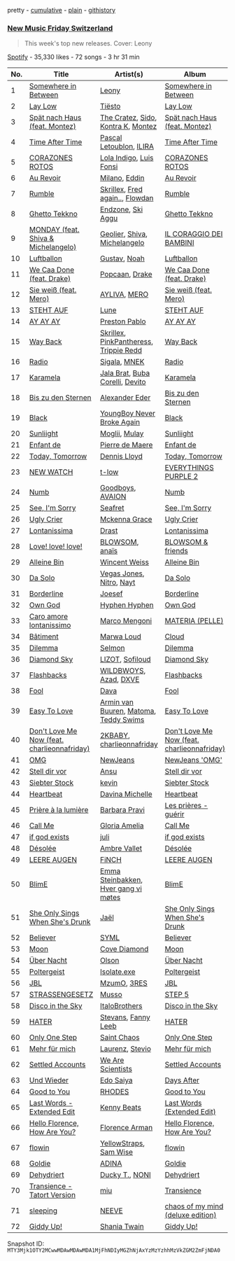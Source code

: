 pretty - [cumulative](/playlists/cumulative/37i9dQZF1DX3crNbt46mRU.md) - [plain](/playlists/plain/37i9dQZF1DX3crNbt46mRU) - [githistory](https://github.githistory.xyz/mackorone/spotify-playlist-archive/blob/main/playlists/plain/37i9dQZF1DX3crNbt46mRU)

### [New Music Friday Switzerland](https://open.spotify.com/playlist/37i9dQZF1DX3crNbt46mRU)

> This week's top new releases\. Cover: Leony

[Spotify](https://open.spotify.com/user/spotify) - 35,330 likes - 72 songs - 3 hr 31 min

| No. | Title | Artist(s) | Album | Length |
|---|---|---|---|---|
| 1 | [Somewhere in Between](https://open.spotify.com/track/28Md4QAt1UceyovDOLe1GG) | [Leony](https://open.spotify.com/artist/2NpPlwwDVYR5dIj0F31EcC) | [Somewhere in Between](https://open.spotify.com/album/1Dxfq2WMWe48f7YSO5DzSp) | 2:36 |
| 2 | [Lay Low](https://open.spotify.com/track/0zKbDrEXKpnExhGQRe9dxt) | [Tiësto](https://open.spotify.com/artist/2o5jDhtHVPhrJdv3cEQ99Z) | [Lay Low](https://open.spotify.com/album/0EYKSXXTsON8ZA95BuCoXn) | 2:33 |
| 3 | [Spät nach Haus \(feat\. Montez\)](https://open.spotify.com/track/7lkYdyKCN44Lc5saKwIGhP) | [The Cratez](https://open.spotify.com/artist/3pVfscwg2QxhdHtk966inb), [Sido](https://open.spotify.com/artist/4Yttlv9ndGjCDCVLqM7ACq), [Kontra K](https://open.spotify.com/artist/4lDiJcOJ2GLCK6p9q5BgfK), [Montez](https://open.spotify.com/artist/5ZY4M2aGiTaZQEP6HfqeJc) | [Spät nach Haus \(feat\. Montez\)](https://open.spotify.com/album/0nZAAJ1Ww4VpBjxk88gCXc) | 2:30 |
| 4 | [Time After Time](https://open.spotify.com/track/0W98yebOu4MC2ULhurYbAZ) | [Pascal Letoublon](https://open.spotify.com/artist/0oXTS2yHUnuji1R7kc9J9a), [ILIRA](https://open.spotify.com/artist/6mzs66iVW15C5iLt0JLt41) | [Time After Time](https://open.spotify.com/album/2xl4YF1t2nMHIooLxeipdx) | 2:52 |
| 5 | [CORAZONES ROTOS](https://open.spotify.com/track/7r5QwyDzxyikU1Kbkfz6FM) | [Lola Indigo](https://open.spotify.com/artist/3bvfu2KAve4lPHrhEFDZna), [Luis Fonsi](https://open.spotify.com/artist/4V8Sr092TqfHkfAA5fXXqG) | [CORAZONES ROTOS](https://open.spotify.com/album/28V2AlGwC1tF5Ph9f5WGy4) | 3:50 |
| 6 | [Au Revoir](https://open.spotify.com/track/4HkRGYJYn1Y99uXpqTyOI6) | [Milano](https://open.spotify.com/artist/4Jd9XCHzRXTB7ZPPVzJoUm), [Eddin](https://open.spotify.com/artist/2Diqn1jFkehRd9MVDGKGdq) | [Au Revoir](https://open.spotify.com/album/3PE0mVKw3fqzBxS1mZBI9Z) | 2:29 |
| 7 | [Rumble](https://open.spotify.com/track/1GfBLbAhZUWdseuDqhocmn) | [Skrillex](https://open.spotify.com/artist/5he5w2lnU9x7JFhnwcekXX), [Fred again..](https://open.spotify.com/artist/4oLeXFyACqeem2VImYeBFe), [Flowdan](https://open.spotify.com/artist/07CimrZi5vs9iEao47TNQ4) | [Rumble](https://open.spotify.com/album/6YVJQPJNzHbqgBblpMSPUi) | 2:26 |
| 8 | [Ghetto Tekkno](https://open.spotify.com/track/2q7srMvO0mexRQuP1DBMfM) | [Endzone](https://open.spotify.com/artist/7uK2QScoOUkqq8tvtvBIL7), [Ski Aggu](https://open.spotify.com/artist/6CP5wWvO8oIxedESJNCN4H) | [Ghetto Tekkno](https://open.spotify.com/album/1naNqEEXEchqpQu2PKqmmq) | 1:52 |
| 9 | [MONDAY \(feat\. Shiva & Michelangelo\)](https://open.spotify.com/track/3gMPES6pOosBWxkXAakOxq) | [Geolier](https://open.spotify.com/artist/27LlKWxS3KXW7RRAxN5S8s), [Shiva](https://open.spotify.com/artist/2K5nCggbhSZ00YCYP5qkZS), [Michelangelo](https://open.spotify.com/artist/1K7IC4qha4KEXySo6yZmnH) | [IL CORAGGIO DEI BAMBINI](https://open.spotify.com/album/5FAlSQMZ4j8pPa4sp0ZB4K) | 2:45 |
| 10 | [Luftballon](https://open.spotify.com/track/5w1KF2w0e8W1EEHsCJYYCf) | [Gustav](https://open.spotify.com/artist/2WmxTCUVOyGsqn4GA7VxuC), [Noah](https://open.spotify.com/artist/4lR4w01uPOblBqpIAzuCzL) | [Luftballon](https://open.spotify.com/album/1kofnvzxmIRyNCqWVA5Kkh) | 2:52 |
| 11 | [We Caa Done \(feat\. Drake\)](https://open.spotify.com/track/6rb3wFQ66EWR7DcPG0oEE1) | [Popcaan](https://open.spotify.com/artist/62DmErcU7dqZbJaDqwsqzR), [Drake](https://open.spotify.com/artist/3TVXtAsR1Inumwj472S9r4) | [We Caa Done \(feat\. Drake\)](https://open.spotify.com/album/4yJNcgX3otzDbMMyrdJBN5) | 4:05 |
| 12 | [Sie weiß \(feat\. Mero\)](https://open.spotify.com/track/7DyDjhZMEIK5Ied4juTCyc) | [AYLIVA](https://open.spotify.com/artist/2rEVnwCPBeGkWMv425KoG1), [MERO](https://open.spotify.com/artist/5wyWp867LWGjFmYZXVSFnZ) | [Sie weiß \(feat\. Mero\)](https://open.spotify.com/album/3ixrTwmXyX8EByoYXCEhpX) | 2:31 |
| 13 | [STEHT AUF](https://open.spotify.com/track/5B9T4SvYOwqO5z7DOKWTlv) | [Lune](https://open.spotify.com/artist/3pMYJHAY5ErzmJQVWb8VX6) | [STEHT AUF](https://open.spotify.com/album/132iuD4lmA1j6J8YGjhEom) | 2:46 |
| 14 | [AY AY AY](https://open.spotify.com/track/4sqIbiX3BwlYU2rT4Vuc8K) | [Preston Pablo](https://open.spotify.com/artist/5TvdGhdmRObqOkU6eGfXb5) | [AY AY AY](https://open.spotify.com/album/0w4CVUIq7lxJ5jXaTEELQ6) | 2:20 |
| 15 | [Way Back](https://open.spotify.com/track/2mobDDzkskezluhIzhM7Sg) | [Skrillex](https://open.spotify.com/artist/5he5w2lnU9x7JFhnwcekXX), [PinkPantheress](https://open.spotify.com/artist/78rUTD7y6Cy67W1RVzYs7t), [Trippie Redd](https://open.spotify.com/artist/6Xgp2XMz1fhVYe7i6yNAax) | [Way Back](https://open.spotify.com/album/01VCnhIMf2hE6FePTapW54) | 1:59 |
| 16 | [Radio](https://open.spotify.com/track/3FN3jsZTdt5sU6NRcIgUKK) | [Sigala](https://open.spotify.com/artist/1IueXOQyABrMOprrzwQJWN), [MNEK](https://open.spotify.com/artist/7uMh23xWiuR7zsNkuNcm2G) | [Radio](https://open.spotify.com/album/7udcz2WCVMk58UsJ7cPXH9) | 3:15 |
| 17 | [Karamela](https://open.spotify.com/track/5OzB1aRQqUFg0l7ccgRaSs) | [Jala Brat](https://open.spotify.com/artist/6C1X5Uh3DPIkC2gaVq00BL), [Buba Corelli](https://open.spotify.com/artist/3ekwV8Mt8DgZvmuK2futxG), [Devito](https://open.spotify.com/artist/0JQ4vokBBqHxHzRb36fSWN) | [Karamela](https://open.spotify.com/album/6uKavtqrGk6qUIH1aSxoZx) | 2:00 |
| 18 | [Bis zu den Sternen](https://open.spotify.com/track/2Xkl5dVEciUtfP1ST9MvBX) | [Alexander Eder](https://open.spotify.com/artist/4AlPM4fME9Zlju99rXyaQE) | [Bis zu den Sternen](https://open.spotify.com/album/4iqirwc3QQwfypnHJcTplV) | 2:32 |
| 19 | [Black](https://open.spotify.com/track/6lyhMxltOaZrzRxRmmc3lU) | [YoungBoy Never Broke Again](https://open.spotify.com/artist/7wlFDEWiM5OoIAt8RSli8b) | [Black](https://open.spotify.com/album/3Qtj7PJlxPZsdWLqIW1I8d) | 2:08 |
| 20 | [Sunliight](https://open.spotify.com/track/5jcih933VV9IAx2EbadFXQ) | [Moglii](https://open.spotify.com/artist/0lIIsJafIVVi3ruN2vFzpS), [Mulay](https://open.spotify.com/artist/6hxUwSTKTLQoKGmKHLle54) | [Sunliight](https://open.spotify.com/album/3iLQyDZQsLcERtVxrNstVJ) | 3:10 |
| 21 | [Enfant de](https://open.spotify.com/track/6z8hRlJeWY33LvjpOQxIkr) | [Pierre de Maere](https://open.spotify.com/artist/13mm5rU1jvWfWG6uQ46ypd) | [Enfant de](https://open.spotify.com/album/0jgDWVC9Wp7XaAd0Zxm9oR) | 2:54 |
| 22 | [Today, Tomorrow](https://open.spotify.com/track/0CuttOovOubFtd4SASo2jq) | [Dennis Lloyd](https://open.spotify.com/artist/3EOEK57CV77D4ovYVcmiyt) | [Today, Tomorrow](https://open.spotify.com/album/2MP5fUieFTtmMBpqKfy88o) | 2:56 |
| 23 | [NEW WATCH](https://open.spotify.com/track/3HihOJceOThzpsbAFCLq9p) | [t\-low](https://open.spotify.com/artist/3tQzzidoPfVifoURnDfgmD) | [EVERYTHINGS PURPLE 2](https://open.spotify.com/album/47a4kY8Uay7LAxtBwAIRFc) | 2:54 |
| 24 | [Numb](https://open.spotify.com/track/7rF8qrVzCGu9gVHO1Q9RdJ) | [Goodboys](https://open.spotify.com/artist/2nm38smINjms1LtczR0Cei), [AVAION](https://open.spotify.com/artist/5oJvmyeWzyeahRtjup3Oys) | [Numb](https://open.spotify.com/album/2reFtZBLjA2S5mO0mgFhv8) | 2:59 |
| 25 | [See, I'm Sorry](https://open.spotify.com/track/5lnlFi4cQ2klADNUAXYXdl) | [Seafret](https://open.spotify.com/artist/4Ly0KABsxlx4fNj63zJTrF) | [See, I'm Sorry](https://open.spotify.com/album/5Q6mUe7IdvCTOXzRQ1uPM9) | 3:34 |
| 26 | [Ugly Crier](https://open.spotify.com/track/6duh2S2a8bVSzoFXJoJUFR) | [Mckenna Grace](https://open.spotify.com/artist/1ZjXhESKpjsv31L7ykuJBE) | [Ugly Crier](https://open.spotify.com/album/1gI5fU6JlZXE0umN1sBOtn) | 2:32 |
| 27 | [Lontanissima](https://open.spotify.com/track/1UK0huQJqSClTqUDRtuGYk) | [Drast](https://open.spotify.com/artist/4e250LmaRPGcp0rbUbJtJm) | [Lontanissima](https://open.spotify.com/album/12K7tP3Bbhgy4VnMOUGgAq) | 2:56 |
| 28 | [Love! love! love!](https://open.spotify.com/track/0VUrBTBFYX8tkGUbWJ5wkD) | [BLOWSOM](https://open.spotify.com/artist/7GG8nWQhwrbobKgJKTaUjI), [anaïs](https://open.spotify.com/artist/5uT4SmzhWTYv1iia2BFnVQ) | [BLOWSOM & friends](https://open.spotify.com/album/3ixRxq63i9d7drvJJf8UGs) | 3:21 |
| 29 | [Alleine Bin](https://open.spotify.com/track/7kxcOIq2D2B7MG8hWtyNXQ) | [Wincent Weiss](https://open.spotify.com/artist/12xme1fwd3iGEW7rF9b6tp) | [Alleine Bin](https://open.spotify.com/album/7tX9lEa39fXJTLOtY7lVOl) | 2:51 |
| 30 | [Da Solo](https://open.spotify.com/track/7FvU0v2HZGnW4Mf4YNCgI3) | [Vegas Jones](https://open.spotify.com/artist/4b3MWJACM6T1QwGKoFe7pp), [Nitro](https://open.spotify.com/artist/6jQZzWW3JlEtcRDSzFVKSP), [Nayt](https://open.spotify.com/artist/7tmTvmqgTBcX88ZrSHByrD) | [Da Solo](https://open.spotify.com/album/3TNK4YfObvW4VpTdJRCpkV) | 3:30 |
| 31 | [Borderline](https://open.spotify.com/track/54SmecWdCNXBjAXBuVrSV6) | [Joesef](https://open.spotify.com/artist/28EyduqESEOVMO6vglvaUZ) | [Borderline](https://open.spotify.com/album/2vFRIrn95QJ37C8E31aAcz) | 3:34 |
| 32 | [Own God](https://open.spotify.com/track/1daQPOJKlGdGzSVYRVrXte) | [Hyphen Hyphen](https://open.spotify.com/artist/5KQuLhckFhcox1K9UCgLuV) | [Own God](https://open.spotify.com/album/61ZtrzU9Jk7LnItAQW0HDl) | 3:20 |
| 33 | [Caro amore lontanissimo](https://open.spotify.com/track/2a0PBds4yPuKjO6BDv4He8) | [Marco Mengoni](https://open.spotify.com/artist/3xGlLcG9CUrs5MvFkSLOS5) | [MATERIA \(PELLE\)](https://open.spotify.com/album/1pSQb52etjAs8zulyJYYrw) | 4:26 |
| 34 | [Bâtiment](https://open.spotify.com/track/7HxYJbClLyojdDkMPLBghR) | [Marwa Loud](https://open.spotify.com/artist/46wEUZyujVrFSrdCnTKQmV) | [Cloud](https://open.spotify.com/album/217M10Fi7Xd6PtIYx5cU1Q) | 3:03 |
| 35 | [Dilemma](https://open.spotify.com/track/2gzIBLyvnC0EFsIhZja8S1) | [Selmon](https://open.spotify.com/artist/0hKUUP3J5Dc69cQur3U2nV) | [Dilemma](https://open.spotify.com/album/4ZHkjQS6kLmQKwa6cdP2gK) | 2:14 |
| 36 | [Diamond Sky](https://open.spotify.com/track/4RGTwTk5Vd5uzDshtlYwW7) | [LIZOT](https://open.spotify.com/artist/12A83CWwFiyXy90ScLWPIe), [Sofiloud](https://open.spotify.com/artist/6pGgP4CDlYMumihpD3CAwm) | [Diamond Sky](https://open.spotify.com/album/7v6VMKg4Q3L3jbHGqjt0KK) | 2:23 |
| 37 | [Flashbacks](https://open.spotify.com/track/5tqMqakILBlR5hGkvTvoxR) | [WILDBWOYS](https://open.spotify.com/artist/44yXVrsMTsKGUBHZsYFZNq), [Azad](https://open.spotify.com/artist/7LQLsKs1Qulq0BxYdhRnBU), [DXVE](https://open.spotify.com/artist/5WaWH4bt6sGHjuQaFYQAWJ) | [Flashbacks](https://open.spotify.com/album/2WYqJGvjW0oWUJ79PbsjtB) | 2:05 |
| 38 | [Fool](https://open.spotify.com/track/5QgGskSF5QeTPl99cg9KFz) | [Dava](https://open.spotify.com/artist/2fyrK060Qol9hgj9vNITPu) | [Fool](https://open.spotify.com/album/3qVqJaNTwXt7wKfoiodAif) | 2:34 |
| 39 | [Easy To Love](https://open.spotify.com/track/36fFojPImg5YSuktc7ph3j) | [Armin van Buuren](https://open.spotify.com/artist/0SfsnGyD8FpIN4U4WCkBZ5), [Matoma](https://open.spotify.com/artist/4YXycRbyyAE0wozTk7QMEq), [Teddy Swims](https://open.spotify.com/artist/33qOK5uJ8AR2xuQQAhHump) | [Easy To Love](https://open.spotify.com/album/5yFZxRJaW7Vrc7lV8cXl7s) | 2:31 |
| 40 | [Don't Love Me Now \(feat\. charlieonnafriday\)](https://open.spotify.com/track/1uWHol8i8GaYEDFq2MsH1p) | [2KBABY](https://open.spotify.com/artist/4mkjpWbFO45SyaHiM9GOVE), [charlieonnafriday](https://open.spotify.com/artist/1hmTCch4tWOJmdqkf8nSRA) | [Don't Love Me Now \(feat\. charlieonnafriday\)](https://open.spotify.com/album/0pXAMS6EMJqb8mKIvQhxKd) | 2:02 |
| 41 | [OMG](https://open.spotify.com/track/65FftemJ1DbbZ45DUfHJXE) | [NewJeans](https://open.spotify.com/artist/6HvZYsbFfjnjFrWF950C9d) | [NewJeans 'OMG'](https://open.spotify.com/album/45ozep8uHHnj5CCittuyXj) | 3:32 |
| 42 | [Stell dir vor](https://open.spotify.com/track/7G2e6MjT6zp1eq7UU7nC8L) | [Ansu](https://open.spotify.com/artist/62TYO8MQIPGNVne59x3AqS) | [Stell dir vor](https://open.spotify.com/album/6OPTVgAtWcfZYlMT409vsp) | 1:49 |
| 43 | [Siebter Stock](https://open.spotify.com/track/2xu3onUQ6gVEew67vrg9wK) | [kevin](https://open.spotify.com/artist/3AnRJXttxRO7191Fxwkaxz) | [Siebter Stock](https://open.spotify.com/album/6YBnuieH84eqIIAsGZVOa1) | 3:02 |
| 44 | [Heartbeat](https://open.spotify.com/track/4QlRUzRXS4fCyrlVBLXg8r) | [Davina Michelle](https://open.spotify.com/artist/6OG9fZ1LKXyL0hShRmmnq1) | [Heartbeat](https://open.spotify.com/album/6BK9a0A1iFK11y9FvFDTvl) | 3:18 |
| 45 | [Prière à la lumière](https://open.spotify.com/track/2fTZuAtwUhlQEB3zAvkykL) | [Barbara Pravi](https://open.spotify.com/artist/3L4wiBOSDLkJ18OISXZDA8) | [Les prières \- guérir](https://open.spotify.com/album/3xWFIW7ROsdBjOBzCe4X5X) | 3:56 |
| 46 | [Call Me](https://open.spotify.com/track/3QuuA6BDnTpXclzmSHo8nL) | [Gloria Amelia](https://open.spotify.com/artist/5gMKfeiCXcEjRQn6cfQnxD) | [Call Me](https://open.spotify.com/album/2gbWyo1YKC0XVXHDU4zyPu) | 2:43 |
| 47 | [if god exists](https://open.spotify.com/track/67a92RebKQYDT1nWX83m3X) | [juli](https://open.spotify.com/artist/5487GXfTBjjtBLxVEC9BbV) | [if god exists](https://open.spotify.com/album/6U6WGGmyaVqAiT5JfFEi9u) | 2:25 |
| 48 | [Désolée](https://open.spotify.com/track/5Fh6e9j4GMVZsVjau05WvW) | [Ambre Vallet](https://open.spotify.com/artist/3XG0Fsu7FMHXU7ZWlg5NRF) | [Désolée](https://open.spotify.com/album/14rQsCcgIcJ7YjxSk5RZ7u) | 3:00 |
| 49 | [LEERE AUGEN](https://open.spotify.com/track/7qqZZt1ey8D2OBRkccCakO) | [FiNCH](https://open.spotify.com/artist/1ZyqnbV7Brg5LgyS4EZCUD) | [LEERE AUGEN](https://open.spotify.com/album/6ik1OcdVYKnuJjGWciH8Gw) | 2:58 |
| 50 | [BlimE](https://open.spotify.com/track/1qxsnAxrgjvPRMcGbsYTgW) | [Emma Steinbakken](https://open.spotify.com/artist/3GIadM69XShFZNB3gP67Td), [Hver gang vi møtes](https://open.spotify.com/artist/24Lqq3mnesl7IljSVFEBEO) | [BlimE](https://open.spotify.com/album/30lEqkTPTQLcwFh5bfkJd6) | 2:57 |
| 51 | [She Only Sings When She's Drunk](https://open.spotify.com/track/3bIj3T9gBsKcG687QcDedS) | [Jaël](https://open.spotify.com/artist/0z0YozcOIqw3EDJnU2NgOe) | [She Only Sings When She's Drunk](https://open.spotify.com/album/6B22VXu4AczUs1Ix3p42vN) | 4:27 |
| 52 | [Believer](https://open.spotify.com/track/4QthYp34wrGAPQEvbz9QNS) | [SYML](https://open.spotify.com/artist/6AyATGg7mDgBlZ4N5uNog0) | [Believer](https://open.spotify.com/album/0h77eG0HVYZ2ki4T9qIHou) | 4:23 |
| 53 | [Moon](https://open.spotify.com/track/22RhgnzLFHIF464EPyuGrw) | [Cove Diamond](https://open.spotify.com/artist/2BElGCSX2adO5TEMe07ESf) | [Moon](https://open.spotify.com/album/7rNzg6y7JL7lxCrRs43Xk9) | 3:04 |
| 54 | [Über Nacht](https://open.spotify.com/track/3HSAVeO0W3UJaHlmtHMLYN) | [Olson](https://open.spotify.com/artist/3JtuxOs4xRaE4r0S50WcSI) | [Über Nacht](https://open.spotify.com/album/5K9xADOi8t6PUaOcU7b37R) | 2:46 |
| 55 | [Poltergeist](https://open.spotify.com/track/68CQySa6pXdkVTmH1nio7D) | [Isolate.exe](https://open.spotify.com/artist/6awzrpxHXHtibHWUv86jVI) | [Poltergeist](https://open.spotify.com/album/25y2eF6i5f9yMtGjXdxmzj) | 3:08 |
| 56 | [JBL](https://open.spotify.com/track/2ei82gcX3KuOWuqaTaqOhb) | [MzumO](https://open.spotify.com/artist/71Y5BVR2HPFrz2wBttFtvu), [3RES](https://open.spotify.com/artist/1EAywD99KfRI6uscuYGPAQ) | [JBL](https://open.spotify.com/album/3Cut48bRxV1bg5mgLnye1O) | 3:21 |
| 57 | [STRASSENGESETZ](https://open.spotify.com/track/2GNw0lxtQCN5WTQ0COjcmC) | [Musso](https://open.spotify.com/artist/2FyxcdLSH7XqsfJE6Iu0tJ) | [STEP 5](https://open.spotify.com/album/1mKwGjM6JPDTrlHtywSVbQ) | 2:10 |
| 58 | [Disco in the Sky](https://open.spotify.com/track/7Le70JiyWgR9sVNhHPjEN5) | [ItaloBrothers](https://open.spotify.com/artist/5nkYRuiIHg2xXHFC8bfosJ) | [Disco in the Sky](https://open.spotify.com/album/5VW6dvBN0aX8ZU9DNSE3LK) | 2:30 |
| 59 | [HATER](https://open.spotify.com/track/0Rl8HIKoK8SVlKEG0o8dAk) | [Stevans](https://open.spotify.com/artist/2Svj1vIED1AA2ZuHbe3aeX), [Fanny Leeb](https://open.spotify.com/artist/30dASh3mTA4sks8jyEeZoq) | [HATER](https://open.spotify.com/album/7gnlWtA81cxWGEdeRaKyFL) | 3:31 |
| 60 | [Only One Step](https://open.spotify.com/track/39BDYcqHkYN16G237UD6WF) | [Saint Chaos](https://open.spotify.com/artist/6OE6isNAneV3vtdxKih5fg) | [Only One Step](https://open.spotify.com/album/6EdtXXoIdur2N8Ztn3YKND) | 2:42 |
| 61 | [Mehr für mich](https://open.spotify.com/track/41XjPG2XMRZbf88vA4E6F7) | [Laurenz](https://open.spotify.com/artist/2SxLNXXcBhIYkH8EkSfJm5), [Stevio](https://open.spotify.com/artist/3RN5xNByg87vUHz3D692lM) | [Mehr für mich](https://open.spotify.com/album/1srHm13AUN2BPPDgV0IgZT) | 2:21 |
| 62 | [Settled Accounts](https://open.spotify.com/track/00yPQxPinyr2Ofvuvu2jXs) | [We Are Scientists](https://open.spotify.com/artist/35YNL4wwv11ZkmeWWL51y7) | [Settled Accounts](https://open.spotify.com/album/40vmturVgi5PpqT5O0Ultv) | 3:41 |
| 63 | [Und Wieder](https://open.spotify.com/track/3F8cwy3d4cvhuW3dII54br) | [Edo Saiya](https://open.spotify.com/artist/0PVPI2jOWDJtWpOxrXnT6F) | [Days After](https://open.spotify.com/album/4hU6rSfAhTcXrnNIo0GFCR) | 2:00 |
| 64 | [Good to You](https://open.spotify.com/track/53qqPV5HAqX31Nj9Mr1qNe) | [RHODES](https://open.spotify.com/artist/07FfkbljNIdl45Ijlh1aXS) | [Good to You](https://open.spotify.com/album/5f43PoVkqQjAXWIU14Djux) | 3:45 |
| 65 | [Last Words \- Extended Edit](https://open.spotify.com/track/2088esDCuzCzbCpjaFKriO) | [Kenny Beats](https://open.spotify.com/artist/1rHOtdmGNr5vcYNw5v7QGC) | [Last Words \(Extended Edit\)](https://open.spotify.com/album/4CaOaq3dNi7N0S6oZ7JbSW) | 2:04 |
| 66 | [Hello Florence, How Are You?](https://open.spotify.com/track/0WII8HWOY0oYYpVNscWPDo) | [Florence Arman](https://open.spotify.com/artist/2OTqocUdUt52tEuCd1sJ15) | [Hello Florence, How Are You?](https://open.spotify.com/album/3GVON6N4X0E395w9Ai1cbc) | 4:15 |
| 67 | [flowin](https://open.spotify.com/track/0jLy6TsVB5BXETcIt143dy) | [YellowStraps](https://open.spotify.com/artist/772hWD0N94gYjnVhrqE7lx), [Sam Wise](https://open.spotify.com/artist/4CCjWYtowoZyWAl03Iih5P) | [flowin](https://open.spotify.com/album/40I1ZFROFIEm8RdKfnQna1) | 3:12 |
| 68 | [Goldie](https://open.spotify.com/track/7JVQPmfDPewmopecL4zdSB) | [ADINA](https://open.spotify.com/artist/7vTbiP6c44jIgnQTDfpc4Y) | [Goldie](https://open.spotify.com/album/7CkRyV9rbQniBkhMUe3Jgs) | 2:06 |
| 69 | [Dehydriert](https://open.spotify.com/track/3yhUlZhAtpZaDCMRAs6o7E) | [Ducky T.](https://open.spotify.com/artist/7KJl09yTcrdozkPujCvBxC), [NONI](https://open.spotify.com/artist/224ViDqdVyhQAga2BystL6) | [Dehydriert](https://open.spotify.com/album/6pufZ7riNQKe2uScphmKeI) | 3:22 |
| 70 | [Transience \- Tatort Version](https://open.spotify.com/track/5dtv71bIyU4QDQnVIb4PAY) | [miu](https://open.spotify.com/artist/7t0guqO9rqAJgJa4IUdDxS) | [Transience](https://open.spotify.com/album/108rIDxA9fJW5aGOoYN5YB) | 3:31 |
| 71 | [sleeping](https://open.spotify.com/track/434ctJVa6kGbXNQRO7wOsW) | [NEEVE](https://open.spotify.com/artist/6Ais7UkieGvrmSxQ8eAull) | [chaos of my mind \(deluxe edition\)](https://open.spotify.com/album/7zOD7hDhSdEiCT0vxgaTLK) | 3:44 |
| 72 | [Giddy Up!](https://open.spotify.com/track/4NdJlsPyvXz15LySCNoL2W) | [Shania Twain](https://open.spotify.com/artist/5e4Dhzv426EvQe3aDb64jL) | [Giddy Up!](https://open.spotify.com/album/55ur1fpimHIf1A63SP2Xwy) | 2:42 |

Snapshot ID: `MTY3Mjk1OTY2MCwwMDAwMDAwMDA1MjFhNDIyMGZhNjAxYzMzYzhhMzVkZGM2ZmFjNDA0`
